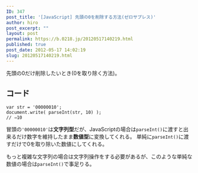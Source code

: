 ```yaml
---
ID: 347
post_title: '[JavaScript] 先頭の0を削除する方法(ゼロサプレス)'
author: hiro
post_excerpt: ""
layout: post
permalink: https://b.0218.jp/20120517140219.html
published: true
post_date: 2012-05-17 14:02:19
slug: 20120517140219.html
---
```

先頭の0だけ削除したいとき(0を取り除く方法)。
<!--more-->
<h2>コード</h2>
<pre class="language-javascript"><code>var str = '00000010';
document.write( parseInt(str, 10) );
// ⇒10</code></pre>

冒頭の<code>'00000010'</code>は<b>文字列型</b>だが、JavaScriptの場合は<code>parseInt()</code>に渡すと出来るだけ数字を維持したまま<b>数値型</b>に変換してくれる。
単純に<code>parseInt()</code>に渡すだけで0を取り除いた数値にしてくれる。

もっと複雑な文字列の場合は文字列操作をする必要があるが、このような単純な数値の場合は<code>parseInt()</code>で事足りる。